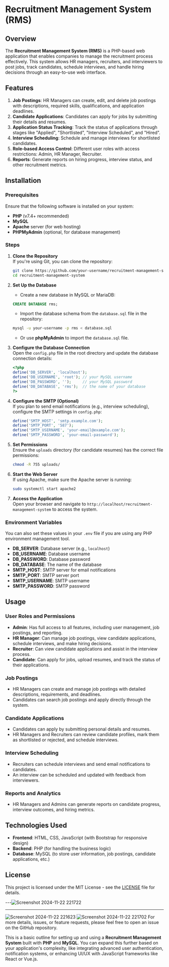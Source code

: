 # Recruitment Management System (RMS)

## Overview
The **Recruitment Management System (RMS)** is a PHP-based web application that enables companies to manage the recruitment process effectively. This system allows HR managers, recruiters, and interviewers to post jobs, track candidates, schedule interviews, and handle hiring decisions through an easy-to-use web interface.

## Features
1. **Job Postings**: HR Managers can create, edit, and delete job postings with descriptions, required skills, qualifications, and application deadlines.
2. **Candidate Applications**: Candidates can apply for jobs by submitting their details and resumes.
3. **Application Status Tracking**: Track the status of applications through stages like "Applied", "Shortlisted", "Interview Scheduled", and "Hired".
4. **Interview Scheduling**: Schedule and manage interviews for shortlisted candidates.
5. **Role-based Access Control**: Different user roles with access restrictions: Admin, HR Manager, Recruiter.
6. **Reports**: Generate reports on hiring progress, interview status, and other recruitment metrics.

## Installation

### Prerequisites
Ensure that the following software is installed on your system:
- **PHP** (v7.4+ recommended)
- **MySQL** 
- **Apache**  server (for web hosting)
- **PHPMyAdmin** (optional, for database management)

### Steps

1. **Clone the Repository**  
   If you're using Git, you can clone the repository:
   ```bash
   git clone https://github.com/your-username/recruitment-management-system.git
   cd recruitment-management-system
   ```

2. **Set Up the Database**  
   - Create a new database in MySQL or MariaDB:
   ```sql
   CREATE DATABASE rms;
   ```
   - Import the database schema from the `database.sql` file in the repository:
   ```bash
   mysql -u your-username -p rms < database.sql
   ```
   - Or use **phpMyAdmin** to import the `database.sql` file.

3. **Configure the Database Connection**  
   Open the `config.php` file in the root directory and update the database connection details:
   ```php
   <?php
   define('DB_SERVER', 'localhost');
   define('DB_USERNAME', 'root'); // your MySQL username
   define('DB_PASSWORD', '');     // your MySQL password
   define('DB_DATABASE', 'rms');  // the name of your database
   ?>
   ```

4. **Configure the SMTP (Optional)**  
   If you plan to send email notifications (e.g., interview scheduling), configure the SMTP settings in `config.php`:
   ```php
   define('SMTP_HOST', 'smtp.example.com');
   define('SMTP_PORT', '587');
   define('SMTP_USERNAME', 'your-email@example.com');
   define('SMTP_PASSWORD', 'your-email-password');
   ```

5. **Set Permissions**  
   Ensure the `uploads` directory (for candidate resumes) has the correct file permissions:
   ```bash
   chmod -R 755 uploads/
   ```

6. **Start the Web Server**  
   If using Apache, make sure the Apache server is running:
   ```bash
   sudo systemctl start apache2
   ```

7. **Access the Application**  
   Open your browser and navigate to `http://localhost/recruitment-management-system` to access the system.

### Environment Variables
You can also set these values in your `.env` file if you are using any PHP environment management tool.
- **DB_SERVER**: Database server (e.g., `localhost`)
- **DB_USERNAME**: Database username
- **DB_PASSWORD**: Database password
- **DB_DATABASE**: The name of the database
- **SMTP_HOST**: SMTP server for email notifications
- **SMTP_PORT**: SMTP server port
- **SMTP_USERNAME**: SMTP username
- **SMTP_PASSWORD**: SMTP password

## Usage

### User Roles and Permissions
- **Admin**: Has full access to all features, including user management, job postings, and reporting.
- **HR Manager**: Can manage job postings, view candidate applications, schedule interviews, and make hiring decisions.
- **Recruiter**: Can view candidate applications and assist in the interview process.
- **Candidate**: Can apply for jobs, upload resumes, and track the status of their applications.

### Job Postings
- HR Managers can create and manage job postings with detailed descriptions, requirements, and deadlines.
- Candidates can search job postings and apply directly through the system.

### Candidate Applications
- Candidates can apply by submitting personal details and resumes.
- HR Managers and Recruiters can review candidate profiles, mark them as shortlisted or rejected, and schedule interviews.

### Interview Scheduling
- Recruiters can schedule interviews and send email notifications to candidates.
- An interview can be scheduled and updated with feedback from interviewers.

### Reports and Analytics
- HR Managers and Admins can generate reports on candidate progress, interview outcomes, and hiring metrics.

## Technologies Used
- **Frontend**: HTML, CSS, JavaScript (with Bootstrap for responsive design)
- **Backend**: PHP (for handling the business logic)
- **Database**: MySQL (to store user information, job postings, candidate applications, etc.)


## License
This project is licensed under the MIT License - see the [LICENSE](LICENSE) file for details.

---![Screenshot 2024-11-22 221722](https://github.com/user-attachments/assets/2633499a-2727-4aa2-9e82-e6a007896110)

---
![Screenshot 2024-11-22 221623](https://github.com/user-attachments/assets/57992ff4-fd6a-4f9a-bafa-662ddd00f64f)
![Screenshot 2024-11-22 221702](https://github.com/user-attachments/assets/456718b4-f122-4680-992d-c31a11adeef4)
For more details, issues, or feature requests, please feel free to open an issue on the GitHub repository.

This is a basic outline for setting up and using a **Recruitment Management System** built with **PHP** and **MySQL**. You can expand this further based on your application's complexity, like integrating advanced user authentication, notification systems, or enhancing UI/UX with JavaScript frameworks like React or Vue.js.
